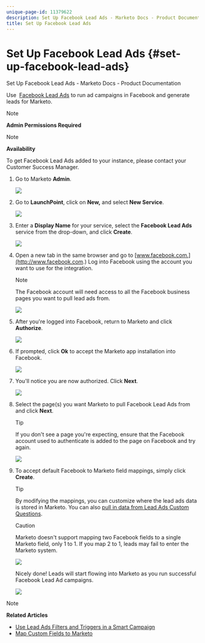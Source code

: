 ```yaml
---
unique-page-id: 11379622
description: Set Up Facebook Lead Ads - Marketo Docs - Product Documentation
title: Set Up Facebook Lead Ads
---
```


# Set Up Facebook Lead Ads {#set-up-facebook-lead-ads}

Set Up Facebook Lead Ads - Marketo Docs - Product Documentation

Use&nbsp; [Facebook Lead Ads](https://www.facebook.com/business/a/lead-ads)&nbsp;to run ad campaigns in Facebook and generate leads for Marketo.

>[!NOTE]
>
>**Admin Permissions Required**

>[!NOTE]
>
>**Availability**
>
>To get Facebook Lead Ads added to your instance, please contact your Customer Success Manager.

1. Go to Marketo **Admin**.

   ![](assets/image2016-11-29-10-3a50-3a29.png)

1. Go to **LaunchPoint**, click on **New,** and select **New Service**.

   ![](assets/image2016-11-29-10-3a51-3a11.png)

1. Enter a **Display Name** for your service, select the **Facebook Lead Ads** service from the drop-down, and click **Create**.

   ![](assets/image2016-11-29-10-3a51-3a47.png)

1. Open a new tab in the same browser and go to [www.facebook.com.](http://www.facebook.com.) Log into Facebook using the account you want to use for the integration.

   >[!NOTE]
   >
   >The Facebook account will need access to all the Facebook business pages you want to pull lead ads from.

   ![](assets/image2016-11-29-10-3a52-3a29.png)

1. After you're logged into Facebook, return to Marketo and click **Authorize**.

   ![](assets/image2016-11-29-10-3a52-3a51.png)

1. If prompted, click **Ok** to accept the Marketo app installation into Facebook.

   ![](assets/image2016-11-29-10-3a56-3a3.png)

1. You'll notice you are now authorized. Click **Next**.

   ![](assets/image2016-11-29-10-3a56-3a28.png)

1. Select the page(s) you want Marketo to pull Facebook Lead Ads from and click **Next**.

   >[!TIP]
   >
   >If you don't see a page you're expecting, ensure that the Facebook account used to authenticate is added to the page on Facebook and try again.

   ![](assets/image2016-11-29-10-3a58-3a36.png)

1. To accept default Facebook to Marketo field mappings, simply click **Create**.

   >[!TIP]
   >
   >By modifying the mappings, you can customize where the lead ads data is stored in Marketo. You can also [pull in data from Lead Ads Custom Questions](set-up-facebook-lead-ads/map-custom-fields-to-marketo.md).

   >[!CAUTION]
   >
   >Marketo doesn't support mapping two Facebook fields to a single Marketo field, only 1 to 1. If you map 2 to 1, leads may fail to enter the Marketo system.

   ![](assets/image2016-11-29-11-3a0-3a2.png)

   Nicely done! Leads will start flowing into Marketo as you run successful Facebook Lead Ad campaigns.

   ![](assets/image2016-11-29-12-3a32-3a54.png)

>[!NOTE]
>
>**Related Articles**
>
>* [Use Lead Ads Filters and Triggers in a Smart Campaign](use-lead-ads-filters-and-triggers-in-a-smart-campaign.md)
>* [Map Custom Fields to Marketo](set-up-facebook-lead-ads/map-custom-fields-to-marketo.md)
>


